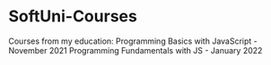 # SoftUni-Courses
Courses from my education:
Programming Basics with JavaScript - November 2021
Programming Fundamentals with JS - January 2022 
